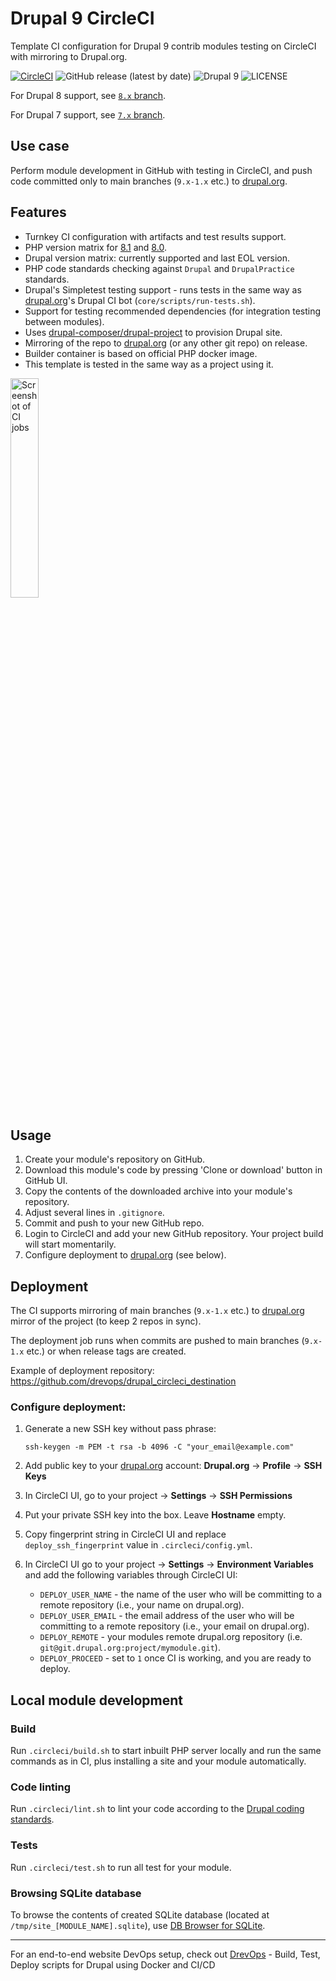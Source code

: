# Drupal 9 CircleCI
Template CI configuration for Drupal 9 contrib modules testing on CircleCI
with mirroring to Drupal.org.

[![CircleCI](https://circleci.com/gh/drevops/drupal_circleci.svg?style=shield)](https://circleci.com/gh/drevops/drupal_circleci)
![GitHub release (latest by date)](https://img.shields.io/github/v/release/drevops/drupal_circleci)
![Drupal 9](https://img.shields.io/badge/Drupal-9-blue.svg)
![LICENSE](https://img.shields.io/github/license/drevops/drupal_circleci)

For Drupal 8 support, see [`8.x` branch](https://github.com/drevops/drupal_circleci/tree/8.x).

For Drupal 7 support, see [`7.x` branch](https://github.com/drevops/drupal_circleci/tree/7.x).

## Use case
Perform module development in GitHub with testing in CircleCI, and push code
committed only to main branches (`9.x-1.x` etc.) to [drupal.org](https://drupal.org).

## Features

- Turnkey CI configuration with artifacts and test results support.
- PHP version matrix for [8.1](https://www.php.net/supported-versions.php) and [8.0](https://www.php.net/supported-versions.php).
- Drupal version matrix: currently supported and last EOL version.
- PHP code standards checking against `Drupal` and `DrupalPractice` standards.
- Drupal's Simpletest testing support - runs tests in the same way as
  [drupal.org](https://drupal.org)'s Drupal CI bot (`core/scripts/run-tests.sh`).
- Support for testing recommended dependencies (for integration testing between modules).
- Uses [drupal-composer/drupal-project](https://github.com/drupal-composer/drupal-project)
  to provision Drupal site.
- Mirroring of the repo to [drupal.org](https://drupal.org) (or any other git repo) on release.
- Builder container is based on official PHP docker image.
- This template is tested in the same way as a project using it.

<img src="https://user-images.githubusercontent.com/378794/172831355-790e055f-8ec4-44f6-bfa2-1dabd7118841.png" alt="Screenshot of CI jobs" width="30%">

## Usage

1. Create your module's repository on GitHub.
2. Download this module's code by pressing 'Clone or download' button in GitHub UI.
3. Copy the contents of the downloaded archive into your module's repository.
4. Adjust several lines in `.gitignore`.
5. Commit and push to your new GitHub repo.
6. Login to CircleCI and add your new GitHub repository. Your project build will
   start momentarily.
7. Configure deployment to [drupal.org](https://drupal.org) (see below).

## Deployment
The CI supports mirroring of main branches (`9.x-1.x` etc.) to
[drupal.org](https://drupal.org) mirror of the project (to keep 2 repos in
sync).

The deployment job runs when commits are pushed to main branches
(`9.x-1.x` etc.) or when release tags are created.

Example of deployment repository: https://github.com/drevops/drupal_circleci_destination

### Configure deployment:
1. Generate a new SSH key without pass phrase:

       ssh-keygen -m PEM -t rsa -b 4096 -C "your_email@example.com"

2. Add public key to your [drupal.org](https://drupal.org) account:
   **Drupal.org** -> **Profile** -> **SSH Keys**

3. In CircleCI UI, go to your project -> **Settings** -> **SSH Permissions**
2. Put your private SSH key into the box. Leave **Hostname** empty.
3. Copy fingerprint string in CircleCI UI and replace `deploy_ssh_fingerprint`
   value in `.circleci/config.yml`.
4. In CircleCI UI go to your project -> **Settings** -> **Environment Variables**
   and add the following variables through CircleCI UI:
   - `DEPLOY_USER_NAME` - the name of the user who will be committing to a
     remote repository (i.e., your name on drupal.org).
   - `DEPLOY_USER_EMAIL` - the email address of the user who will be committing
     to a remote repository (i.e., your email on drupal.org).
   - `DEPLOY_REMOTE` - your modules remote drupal.org repository (i.e. `git@git.drupal.org:project/mymodule.git`).
   - `DEPLOY_PROCEED` - set to `1` once CI is working, and you are ready to
     deploy.

## Local module development

### Build
Run `.circleci/build.sh` to start inbuilt PHP server locally and run the same
commands as in CI, plus installing a site and your module automatically.

### Code linting
Run `.circleci/lint.sh` to lint your code according to the
[Drupal coding standards](https://www.drupal.org/docs/develop/standards).

### Tests
Run `.circleci/test.sh` to run all test for your module.

### Browsing SQLite database
To browse the contents of created SQLite database
(located at `/tmp/site_[MODULE_NAME].sqlite`), use [DB Browser for SQLite](https://sqlitebrowser.org/).

---

For an end-to-end website DevOps setup, check out [DrevOps](https://drevops.com) - Build, Test, Deploy scripts for Drupal using Docker and CI/CD
